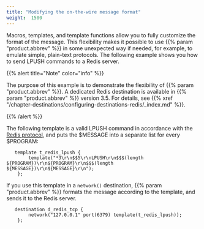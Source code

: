```yaml
---
title: "Modifying the on-the-wire message format"
weight:  1500
---
```

<!-- DISCLAIMER: This file is based on the syslog-ng Open Source Edition documentation https://github.com/balabit/syslog-ng-ose-guides/commit/2f4a52ee61d1ea9ad27cb4f3168b95408fddfdf2 and is used under the terms of The syslog-ng Open Source Edition Documentation License. The file has been modified by Axoflow. -->

Macros, templates, and template functions allow you to fully customize the format of the message. This flexibility makes it possible to use {{% param "product.abbrev" %}} in some unexpected way if needed, for example, to emulate simple, plain-text protocols. The following example shows you how to send LPUSH commands to a Redis server.

{{% alert title="Note" color="info" %}}

The purpose of this example is to demonstrate the flexibility of {{% param "product.abbrev" %}}. A dedicated Redis destination is available in {{% param "product.abbrev" %}} version 3.5. For details, see {{% xref "/chapter-destinations/configuring-destinations-redis/_index.md" %}}.

{{% /alert %}}

The following template is a valid LPUSH command in accordance with the [Redis protocol](https://redis.io/topics/protocol/), and puts the $MESSAGE into a separate list for every $PROGRAM:

```shell
   template t_redis_lpush {
        template("*3\r\n$$5\r\nLPUSH\r\n$$$(length ${PROGRAM})\r\n${PROGRAM}\r\n$$$(length ${MESSAGE})\r\n${MESSAGE}\r\n");
    };
```

If you use this template in a `network()` destination, {{% param "product.abbrev" %}} formats the message according to the template, and sends it to the Redis server.

```shell
   destination d_redis_tcp {
        network("127.0.0.1" port(6379) template(t_redis_lpush));
    };
```
